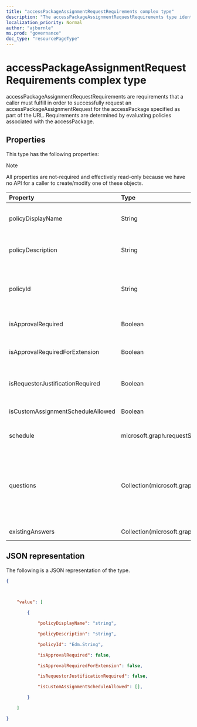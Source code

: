 ```yaml
---
title: "accessPackageAssignmentRequestRequirements complex type"
description: "The accessPackageAssignmentRequestRequirements type identifies a collection requirements necessary to request the specified access package"
localization_priority: Normal
author: "ajburnle"
ms.prod: "governance"
doc_type: "resourcePageType"
---
```


# accessPackageAssignmentRequestRequirements complex type

accessPackageAssignmentRequestRequirements are requirements that a caller must fulfill in order to successfully request an accessPackageAssignmentRequest for the accessPackage specified as part of the URL. Requirements are determined by evaluating policies associated with the accessPackage. 

## Properties

This type has the following properties:

> [!NOTE]
> All properties are not-required and effectively read-only because we have no API for a caller to create/modify one of these objects.

| Property                     | Type                      | Description |
| :--------------------------- | :------------------------ | :---------- |
| policyDisplayName | String | The display name of the policy that the user is trying to request access using. |
| policyDescription | String | The description of the policy that the user is trying to request access using.  |
| policyId | String | The ID of the policy that these requirements are associated with. This ID can be used when creating a new assignment request. |
| isApprovalRequired | Boolean | Whether or not a request must be approved by an approver. |
| isApprovalRequiredForExtension  | Boolean | Whether approval is required when a user tries to extend their access. |
| isRequestorJustificationRequired | Boolean | Whether a requestor must supply justification when submitting an assignment request. |
| isCustomAssignmentScheduleAllowed | Boolean | Whether the requestor is allowed to set a custom schedule. |
| schedule | microsoft.graph.requestSchedule | Schedule restrictions enforced, if any; null if none. |
| questions | Collection(microsoft.graph.accessPackageQuestion) | Questions that are configured on the policy, required or optional; callers can determine if a question is required or optional based on the isRequired property on accessPackageQuestion. Null if no questions are configured. |
| existingAnswers | Collection(microsoft.graph.accessPackageQuestion) | Answers that have already been provided. |

## JSON representation

The following is a JSON representation of the type.

```json
{ 

  

    "value": [ 

        { 

            "policyDisplayName": "string", 

            "policyDescription": "string",

            "policyId": "Edm.String",  

            "isApprovalRequired": false, 

            "isApprovalRequiredForExtension": false, 

            "isRequestorJustificationRequired": false,

            "isCustomAssignmentScheduleAllowed": [],

        } 

    ] 

} 